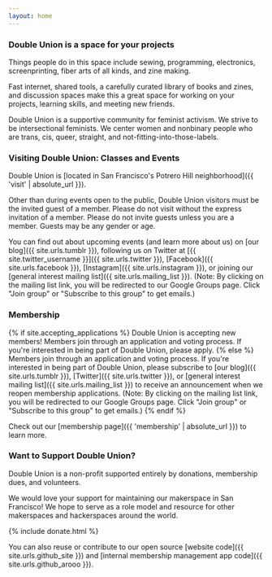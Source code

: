 ```yaml
---
layout: home
---
```


### Double Union is a space for your projects

Things people do in this space include sewing, programming, electronics, screenprinting, fiber arts of all kinds, and zine making.

Fast internet, shared tools, a carefully curated library of books and zines, and discussion spaces make this a great space for working on your projects, learning skills, and meeting new friends.

Double Union is a supportive community for feminist activism. We strive to be intersectional feminists. We center women and nonbinary people who are trans, cis, queer, straight, and not-fitting-into-those-labels.

### Visiting Double Union: Classes and Events

Double Union is [located in San Francisco's Potrero Hill neighborhood]({{ 'visit' | absolute_url }}).

Other than during events open to the public, Double Union visitors must be the invited guest of a member. Please do not visit without the express invitation of a member. Please do not invite guests unless you are a member. Guests may be any gender or age.

You can find out about upcoming events (and learn more about us) on [our blog]({{ site.urls.tumblr }}), following us on Twitter at [{{ site.twitter_username }}]({{ site.urls.twitter }}), [Facebook]({{ site.urls.facebook }}), [Instagram]({{ site.urls.instagram }}), or joining our [general interest mailing list]({{ site.urls.mailing_list }}). (Note: By clicking on the mailing list link, you will be redirected to our Google Groups page. Click "Join group" or "Subscribe to this group" to get emails.)

### Membership

{% if site.accepting_applications %}
Double Union is accepting new members! Members join through an application and voting process. If you're interested in being part of Double Union, please apply.
{% else %}
Members join through an application and voting process. If you're interested in being part of Double Union, please subscribe to [our blog]({{ site.urls.tumblr }}), [Twitter]({{ site.urls.twitter }}), or [general interest mailing list]({{ site.urls.mailing_list }}) to receive an announcement when we reopen membership applications. (Note: By clicking on the mailing list link, you will be redirected to our Google Groups page. Click "Join group" or "Subscribe to this group" to get emails.)
{% endif %}

Check out our [membership page]({{ 'membership' | absolute_url }}) to learn more.

### Want to Support Double Union?
Double Union is a non-profit supported entirely by donations, membership dues, and volunteers.

We would love your support for maintaining our makerspace in San Francisco! We hope to serve as a role model and resource for other makerspaces and hackerspaces around the world.

{% include donate.html %}

You can also reuse or contribute to our open source [website code]({{ site.urls.github_site }}) and [internal membership management app code]({{ site.urls.github_arooo }}).
